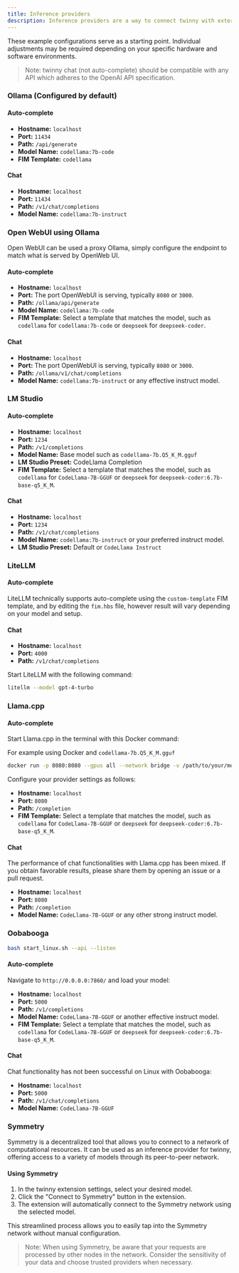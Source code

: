```yaml
---
title: Inference providers
description: Inference providers are a way to connect twinny with external models and services. 
---
```


These example configurations serve as a starting point. Individual adjustments may be required depending on your specific hardware and software environments.


> Note: twinny chat (not auto-complete) should be compatible with any API which adheres to the OpenAI API specification.


### Ollama (Configured by default)

#### Auto-complete

- **Hostname:** `localhost`
- **Port:** `11434`
- **Path:** `/api/generate`
- **Model Name:** `codellama:7b-code`
- **FIM Template:** `codellama`

#### Chat

- **Hostname:** `localhost`
- **Port:** `11434`
- **Path:** `/v1/chat/completions`
- **Model Name:** `codellama:7b-instruct` 

### Open WebUI using Ollama

Open WebUI can be used a proxy Ollama, simply configure the endpoint to match what is served by OpenWeb UI.

#### Auto-complete

- **Hostname:** `localhost`
- **Port:** The port OpenWebUI is serving, typically `8080` or `3000`.
- **Path:** `/ollama/api/generate`
- **Model Name:** `codellama:7b-code`
- **FIM Template:** Select a template that matches the model, such as `codellama` for `codellama:7b-code` or `deepseek` for `deepseek-coder`.

#### Chat

- **Hostname:** `localhost`
- **Port:** The port OpenWebUI is serving, typically `8080` or `3000`.
- **Path:** `/ollama/v1/chat/completions`
- **Model Name:** `codellama:7b-instruct` or any effective instruct model.

### LM Studio

#### Auto-complete

- **Hostname:** `localhost`
- **Port:** `1234`
- **Path:** `/v1/completions`
- **Model Name:** Base model such as `codellama-7b.Q5_K_M.gguf`
- **LM Studio Preset:** CodeLlama Completion
- **FIM Template:** Select a template that matches the model, such as `codellama` for `CodeLlama-7B-GGUF` or `deepseek` for `deepseek-coder:6.7b-base-q5_K_M`.
  
#### Chat

- **Hostname:** `localhost`
- **Port:** `1234`
- **Path:** `/v1/chat/completions`
- **Model Name:** `codellama:7b-instruct` or your preferred instruct model.
- **LM Studio Preset:** Default or `CodeLlama Instruct`

### LiteLLM

#### Auto-complete

LiteLLM technically supports auto-complete using the `custom-template` FIM template, and by editing the `fim.hbs` file, however result will vary depending on your model and setup.

#### Chat

- **Hostname:** `localhost`
- **Port:** `4000`
- **Path:** `/v1/chat/completions`

Start LiteLLM with the following command:

```bash
litellm --model gpt-4-turbo
```

### Llama.cpp

#### Auto-complete

Start Llama.cpp in the terminal with this Docker command:

For example using Docker and `codellama-7b.Q5_K_M.gguf`

```bash
docker run -p 8080:8080 --gpus all --network bridge -v /path/to/your/models:/models local/llama.cpp:full-cuda --server -m /models/codellama-7b.Q5_K_M.gguf -c 2048 -ngl 43 -mg 1 --port 8080 --host 0.0.0.0
```

Configure your provider settings as follows:

- **Hostname:** `localhost`
- **Port:** `8080`
- **Path:** `/completion`
- **FIM Template:** Select a template that matches the model, such as `codellama` for `CodeLlama-7B-GGUF` or `deepseek` for `deepseek-coder:6.7b-base-q5_K_M`.

#### Chat

The performance of chat functionalities with Llama.cpp has been mixed. If you obtain favorable results, please share them by opening an issue or a pull request.

- **Hostname:** `localhost`
- **Port:** `8080`
- **Path:** `/completion`
- **Model Name:** `CodeLlama-7B-GGUF` or any other strong instruct model.


### Oobabooga

```bash
bash start_linux.sh --api --listen
```

#### Auto-complete

Navigate to `http://0.0.0.0:7860/` and load your model:

- **Hostname:** `localhost`
- **Port:** `5000`
- **Path:** `/v1/completions`
- **Model Name:** `CodeLlama-7B-GGUF` or another effective instruct model.
- **FIM Template:** Select a template that matches the model, such as `codellama` for `CodeLlama-7B-GGUF` or `deepseek` for `deepseek-coder:6.7b-base-q5_K_M`.

#### Chat

Chat functionality has not been successful on Linux with Oobabooga:

- **Hostname:** `localhost`
- **Port:** `5000`
- **Path:** `/v1/chat/completions`
- **Model Name:** `CodeLlama-7B-GGUF`

### Symmetry

Symmetry is a decentralized tool that allows you to connect to a network of computational resources. It can be used as an inference provider for twinny, offering access to a variety of models through its peer-to-peer network.

#### Using Symmetry

1. In the twinny extension settings, select your desired model.
2. Click the "Connect to Symmetry" button in the extension.
3. The extension will automatically connect to the Symmetry network using the selected model.

This streamlined process allows you to easily tap into the Symmetry network without manual configuration.

> Note: When using Symmetry, be aware that your requests are processed by other nodes in the network. Consider the sensitivity of your data and choose trusted providers when necessary.